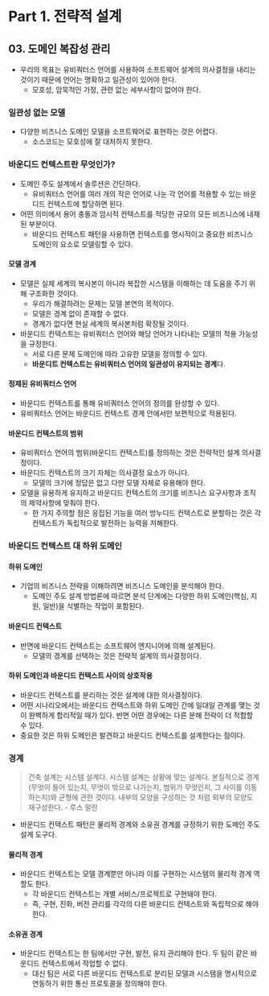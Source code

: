 # Part 1. 전략적 설계
## 03. 도메인 복잡성 관리
- 우리의 목표는 유비쿼터스 언어를 사용하여 소프트웨어 설계의 의사결정을 내리는 것이기 때문에 언어는 명확하고 일관성이 있어야 한다.
  - 모호성, 암묵적인 가정, 관련 없는 세부사항이 없어야 한다.

### 일관성 없는 모델
- 다양한 비즈니스 도메인 모델을 소프트웨어로 표현하는 것은 어렵다.
  - 소스코드는 모호성에 잘 대처하지 못한다.

### 바운디드 컨텍스트란 무엇인가?
- 도메인 주도 설계에서 솔루션은 간단하다.
  - 유비쿼터스 언어를 여러 개의 작은 언어로 나눈 각 언어를 적용할 수 있는 바운디드 컨텍스트에 할당하면 된다.
- 어떤 의미에서 용어 충돌과 암시적 컨텍스트를 적당한 규모의 모든 비즈니스에 내재된 부분이다.
  - 바운디드 컨텍스트 패턴을 사용하면 컨텍스트를 명시적이고 중요한 비즈니스 도메인의 요소로 모델링할 수 있다.
#### 모델 경계
- 모델은 실제 세계의 복사본이 아니라 복잡한 시스템을 이해하는 데 도움을 주기 위해 구조화한 것이다.
  - 우리가 해결하려는 문제는 모델 본연의 목적이다.
  - 모델은 경계 없이 존재할 수 없다.
  - 경계가 없다면 현실 세계의 복사본처럼 확장될 것이다.
- 바운디드 컨텍스트는 유비쿼터스 언어와 해당 언어가 나타내는 모델의 적용 가능성을 규정한다.
  - 서로 다른 문제 도메인에 따라 고유한 모델을 정의할 수 있다.
  - **바운디트 컨텍스트는 유비쿼터스 언어의 일관성이 유지되는 경계**다.
#### 정제된 유비쿼터스 언어
- 바운디드 컨텍스트를 통해 유비쿼터스 언어의 정의를 완성할 수 있다.
- 유비쿼터스 언어는 바운디드 컨텍스트 경계 안에서만 보편적으로 적용된다. 
#### 바운디드 컨텍스트의 범위
- 유비쿼터스 언어의 범위(바운디드 컨텍스트)를 정의하는 것은 전략적인 설계 의사결정이다.
- 바운디드 컨텍스트의 크기 자체는 의사결정 요소가 아니다.
  - 모델의 크기에 정답은 없고 다만 모델 자체로 유용해야 한다.
- 모델을 유용하게 유지하고 바운디드 컨텍스트의 크기를 비즈니스 요구사항과 조직의 제약사항에 맞춰야 한다.
  - 한 가지 주의할 점은 응집된 기능을 여러 방누디드 컨텍스트로 분할하는 것은 각 컨텍스트가 독립적으로 발전하는 능력을 저해한다.

### 바운디드 컨텍스트 대 하위 도메인
#### 하위 도메인
- 기업의 비즈니스 전략을 이해하려면 비즈니스 도메인을 분석해야 한다.
  - 도메인 주도 설계 방법론에 따르면 분석 단계에는 다양한 하위 도메인(핵심, 지원, 일반)을 식별하는 작업이 포함된다.
#### 바운디드 컨텍스트
- 반면에 바운디드 컨텍스트는 소프트웨어 엔지니어에 의해 설계된다.
  - 모델의 경계를 선택하는 것은 전략적 설계의 의사결정이다.
#### 하위 도메인과 바운디드 컨텍스트 사이의 상호작용
- 바운디드 컨텍스트를 분리하는 것은 설계에 대한 의사결정이다.
- 어떤 시나리오에서는 바운디드 컨텍스트와 하위 도메인 간에 일대일 관계를 맺는 것이 완벽하게 합리적일 때가 있다. 반면 어떤 경우에는 다른 분해 전략이 더 적합할 수 있다.
- 중요한 것은 하위 도메인은 발견하고 바운디드 컨텍스트를 설계한다는 점이다.

### 경계
> 건축 설계는 시스템 설계다. 시스템 설계는 상황에 맞는 설계다. 본질적으로 경계(무엇이 들어 있는지, 무엇이 밖으로 나가는지, 범위가 무엇인지, 그 사이를 이동하는지)와 균형에 관한 것이다. 내부의 모양을 구성하는 것 처럼 외부의 모양도 재구성한다. - 루스 말란
- 바운디드 컨텍스트 패턴은 물리적 경계와 소유권 경계를 규정하기 위한 도메인 주도 설계 도구다.
#### 물리적 경계
- 바운디드 컨텍스트는 모델 경계뿐만 아니라 이를 구현하는 시스템의 물리적 경계 역할도 한다.
  - 각 바운디드 컨텍스트는 개별 서비스/프로젝트로 구현돼야 한다.
  - 즉, 구현, 진화, 버전 관리를 각각의 다른 바운디드 컨텍스트와 독립적으로 해야 한다.
#### 소유권 경계
- 바운디드 컨텍스트는 한 팀에서만 구현, 발전, 유지 관리해야 한다. 두 팀이 같은 바운디드 컨텍스트에서 작업할 수 없다.
  - 대신 팀은 서로 다른 바운디드 컨텍스트로 분리된 모델과 시스템을 명시적으로 연동하기 위한 통신 프로토콜을 정의해야 한다.

